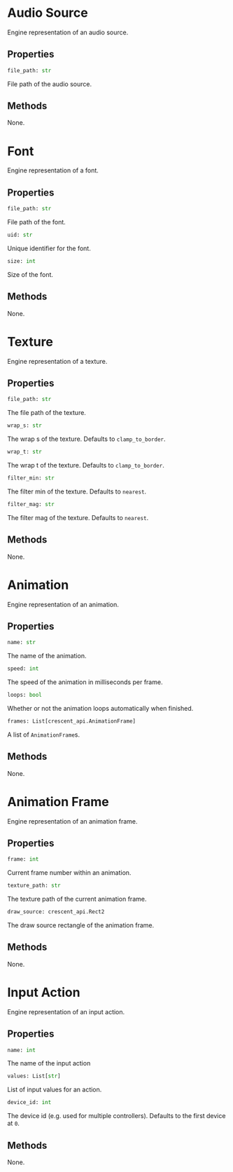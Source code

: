# Audio Source

Engine representation of an audio source.

## Properties

```python
file_path: str
```

File path of the audio source.

## Methods

None.

# Font

Engine representation of a font.

## Properties

```python
file_path: str
```
File path of the font.

```python
uid: str
```
Unique identifier for the font.

```python
size: int
```
Size of the font.

## Methods

None.

# Texture

Engine representation of a texture.

## Properties

```python
file_path: str
```

The file path of the texture.

```python
wrap_s: str
```

The wrap s of the texture.  Defaults to `clamp_to_border`.

```python
wrap_t: str
```

The wrap t of the texture.  Defaults to `clamp_to_border`.

```python
filter_min: str
```

The filter min of the texture.  Defaults to `nearest`.

```python
filter_mag: str
```

The filter mag of the texture.  Defaults to `nearest`.

## Methods

None.

# Animation

Engine representation of an animation.

## Properties

```python
name: str
```

The name of the animation.

```python
speed: int
```

The speed of the animation in milliseconds per frame.

```python
loops: bool
```

Whether or not the animation loops automatically when finished.

```python
frames: List[crescent_api.AnimationFrame]
```

A list of `AnimationFrame`s.

## Methods

None.

# Animation Frame

Engine representation of an animation frame.

## Properties

```python
frame: int
```

Current frame number within an animation.

```python
texture_path: str
```

The texture path of the current animation frame.

```python
draw_source: crescent_api.Rect2
```

The draw source rectangle of the animation frame.

## Methods

None.

# Input Action

Engine representation of an input action.

## Properties

```python
name: int
```

The name of the input action

```python
values: List[str]
```

List of input values for an action.

```python
device_id: int
```

The device id (e.g. used for multiple controllers).  Defaults to the first device at `0`.

## Methods

None.
